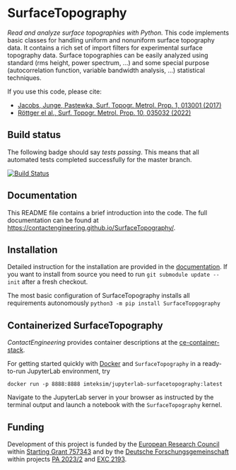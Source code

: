 SurfaceTopography
=================

*Read and analyze surface topographies with Python.* This code implements basic classes for handling uniform and
nonuniform surface topography data. It contains a rich set of import filters for experimental surface topography data.
Surface topographies can be easily analyzed using standard (rms height, power spectrum, ...) and some special purpose
(autocorrelation function, variable bandwidth analysis, ...) statistical techniques. 

If you use this code, please cite:
* [Jacobs, Junge, Pastewka, Surf. Topogr. Metrol. Prop. 1, 013001 (2017)](https://doi.org/10.1088/2051-672X/aa51f8)
* [Röttger el al., Surf. Topogr. Metrol. Prop. 10, 035032 (2022)](https://doi.org/10.1088/2051-672X/ac860a) 

Build status
------------

The following badge should say _tests passing_. This means that all automated tests completed successfully for the master branch.

[![Build Status](https://github.com/ContactEngineering/SurfaceTopography/actions/workflows/tests.yml/badge.svg)](https://github.com/ContactEngineering/SurfaceTopography/actions/workflows/tests.yml)

Documentation
-------------

This README file contains a brief introduction into the code. The full documentation can be found at https://contactengineering.github.io/SurfaceTopography/.

Installation
------------

Detailed instruction for the installation are provided in the [documentation](https://contactengineering.github.io/SurfaceTopography/installation.html?highlight=installation). If you want to install from source
you need to run `git submodule update --init` after a fresh checkout.

The most basic configuration of SurfaceTopography installs all requirements autonomously `python3 -m pip install SurfaceTopgography`

Containerized SurfaceTopography
-------------------------------

*ContactEngineering* provides container descriptions at the [ce-container-stack](https://github.com/ContactEngineering/ce-container-stack).

For getting started quickly with [Docker](https://www.docker.com/) and `SurfaceTopography` in a ready-to-run JupyterLab environment, try

    docker run -p 8888:8888 imteksim/jupyterlab-surfacetopography:latest

Navigate to the JupyterLab server in your browser as instructed by the terminal output and launch a notebook with the `SurfaceTopography` kernel.

Funding
-------

Development of this project is funded by the [European Research Council](https://erc.europa.eu) within [Starting Grant 757343](https://cordis.europa.eu/project/id/757343) and by the [Deutsche Forschungsgemeinschaft](https://www.dfg.de/en) within projects [PA 2023/2](https://gepris.dfg.de/gepris/projekt/258153560) and [EXC 2193](https://gepris.dfg.de/gepris/projekt/390951807).
